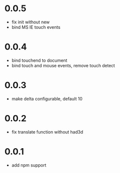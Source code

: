 # 0.0.5
* fix init without new
* bind MS IE touch events

# 0.0.4
* bind touchend to document
* bind touch and mouse events, remove touch detect

# 0.0.3
* make delta configurable, default 10

# 0.0.2
* fix translate function without had3d

# 0.0.1
* add npm support

